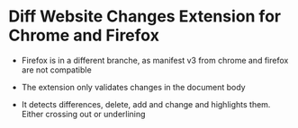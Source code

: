 # Diff Website Changes Extension for Chrome and Firefox

* Firefox is in a different branche, as manifest v3 from chrome and firefox are not compatible


* The extension only validates changes in the document body
* It detects differences, delete, add and change and highlights them. Either crossing out or underlining
